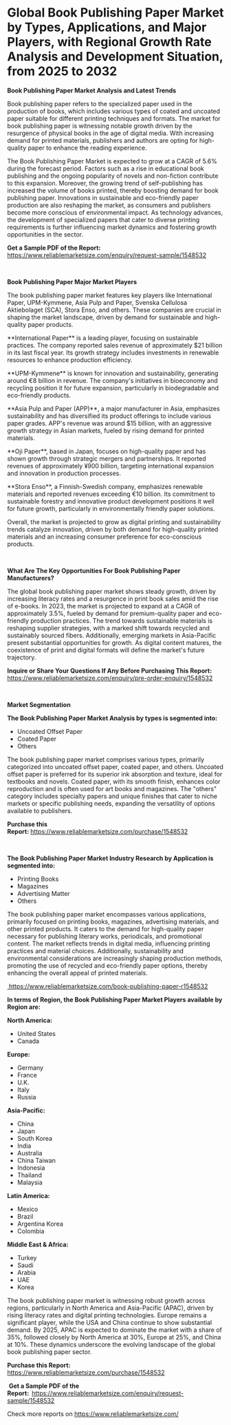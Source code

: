 <p><h1>Global Book Publishing Paper Market by Types, Applications, and Major Players, with Regional Growth Rate Analysis and Development Situation, from 2025 to 2032</h1></p><p><strong>Book Publishing Paper Market Analysis and Latest Trends</strong></p>
<p><p>Book publishing paper refers to the specialized paper used in the production of books, which includes various types of coated and uncoated paper suitable for different printing techniques and formats. The market for book publishing paper is witnessing notable growth driven by the resurgence of physical books in the age of digital media. With increasing demand for printed materials, publishers and authors are opting for high-quality paper to enhance the reading experience.</p><p>The Book Publishing Paper Market is expected to grow at a CAGR of 5.6% during the forecast period. Factors such as a rise in educational book publishing and the ongoing popularity of novels and non-fiction contribute to this expansion. Moreover, the growing trend of self-publishing has increased the volume of books printed, thereby boosting demand for book publishing paper. Innovations in sustainable and eco-friendly paper production are also reshaping the market, as consumers and publishers become more conscious of environmental impact. As technology advances, the development of specialized papers that cater to diverse printing requirements is further influencing market dynamics and fostering growth opportunities in the sector.</p></p>
<p><strong>Get a Sample PDF of the Report:&nbsp;</strong> <a href="https://www.reliablemarketsize.com/enquiry/request-sample/1548532?utm_campaign=2260&utm_medium=2&utm_source=Github&utm_content=ia&utm_term=30012025&utm_id=book-publishing-paper">https://www.reliablemarketsize.com/enquiry/request-sample/1548532</a></p>
<p>&nbsp;</p>
<p><strong>Book Publishing Paper Major Market Players</strong></p>
<p><p>The book publishing paper market features key players like International Paper, UPM-Kymmene, Asia Pulp and Paper, Svenska Cellulosa Aktiebolaget (SCA), Stora Enso, and others. These companies are crucial in shaping the market landscape, driven by demand for sustainable and high-quality paper products.</p><p>**International Paper** is a leading player, focusing on sustainable practices. The company reported sales revenue of approximately $21 billion in its last fiscal year. Its growth strategy includes investments in renewable resources to enhance production efficiency.</p><p>**UPM-Kymmene** is known for innovation and sustainability, generating around €8 billion in revenue. The company's initiatives in bioeconomy and recycling position it for future expansion, particularly in biodegradable and eco-friendly products.</p><p>**Asia Pulp and Paper (APP)**, a major manufacturer in Asia, emphasizes sustainability and has diversified its product offerings to include various paper grades. APP's revenue was around $15 billion, with an aggressive growth strategy in Asian markets, fueled by rising demand for printed materials.</p><p>**Oji Paper**, based in Japan, focuses on high-quality paper and has shown growth through strategic mergers and partnerships. It reported revenues of approximately ¥900 billion, targeting international expansion and innovation in production processes.</p><p>**Stora Enso**, a Finnish-Swedish company, emphasizes renewable materials and reported revenues exceeding €10 billion. Its commitment to sustainable forestry and innovative product development positions it well for future growth, particularly in environmentally friendly paper solutions.</p><p>Overall, the market is projected to grow as digital printing and sustainability trends catalyze innovation, driven by both demand for high-quality printed materials and an increasing consumer preference for eco-conscious products.</p></p>
<p>&nbsp;</p>
<p><strong>What Are The Key Opportunities For Book Publishing Paper Manufacturers?</strong></p>
<p><p>The global book publishing paper market shows steady growth, driven by increasing literacy rates and a resurgence in print book sales amid the rise of e-books. In 2023, the market is projected to expand at a CAGR of approximately 3.5%, fueled by demand for premium-quality paper and eco-friendly production practices. The trend towards sustainable materials is reshaping supplier strategies, with a marked shift towards recycled and sustainably sourced fibers. Additionally, emerging markets in Asia-Pacific present substantial opportunities for growth. As digital content matures, the coexistence of print and digital formats will define the market's future trajectory.</p></p>
<p><strong>Inquire or Share Your Questions If Any Before Purchasing This Report:</strong> <a href="https://www.reliablemarketsize.com/enquiry/pre-order-enquiry/1548532?utm_campaign=2260&utm_medium=2&utm_source=Github&utm_content=ia&utm_term=30012025&utm_id=book-publishing-paper">https://www.reliablemarketsize.com/enquiry/pre-order-enquiry/1548532</a></p>
<p>&nbsp;</p>
<p><strong>Market Segmentation</strong></p>
<p><strong>The Book Publishing Paper Market Analysis by types is segmented into:</strong></p>
<p><ul><li>Uncoated Offset Paper</li><li>Coated Paper</li><li>Others</li></ul></p>
<p><p>The book publishing paper market comprises various types, primarily categorized into uncoated offset paper, coated paper, and others. Uncoated offset paper is preferred for its superior ink absorption and texture, ideal for textbooks and novels. Coated paper, with its smooth finish, enhances color reproduction and is often used for art books and magazines. The "others" category includes specialty papers and unique finishes that cater to niche markets or specific publishing needs, expanding the versatility of options available to publishers.</p></p>
<p><strong>Purchase this Report:&nbsp;</strong><a href="https://www.reliablemarketsize.com/purchase/1548532?utm_campaign=2260&utm_medium=2&utm_source=Github&utm_content=ia&utm_term=30012025&utm_id=book-publishing-paper">https://www.reliablemarketsize.com/purchase/1548532</a></p>
<p>&nbsp;</p>
<p><strong>The Book Publishing Paper Market Industry Research by Application is segmented into:</strong></p>
<p><ul><li>Printing Books</li><li>Magazines</li><li>Advertising Matter</li><li>Others</li></ul></p>
<p><p>The book publishing paper market encompasses various applications, primarily focused on printing books, magazines, advertising materials, and other printed products. It caters to the demand for high-quality paper necessary for publishing literary works, periodicals, and promotional content. The market reflects trends in digital media, influencing printing practices and material choices. Additionally, sustainability and environmental considerations are increasingly shaping production methods, promoting the use of recycled and eco-friendly paper options, thereby enhancing the overall appeal of printed materials.</p></p>
<p><a href="https://www.reliablemarketsize.com/book-publishing-paper-r1548532?utm_campaign=2260&utm_medium=2&utm_source=Github&utm_content=ia&utm_term=30012025&utm_id=book-publishing-paper">&nbsp;https://www.reliablemarketsize.com/book-publishing-paper-r1548532</a></p>
<p><strong>In terms of Region, the Book Publishing Paper Market Players available by Region are:</strong></p>
<p>
    <p> <strong> North America: </strong>
        <ul>
            <li>United States</li>
            <li>Canada</li>
        </ul>
        </p> 
    <p> <strong> Europe: </strong>
        <ul>
            <li>Germany</li>
            <li>France</li>
            <li>U.K.</li>
            <li>Italy</li>
            <li>Russia</li>
        </ul>
        </p> 
    <p> <strong> Asia-Pacific: </strong>
        <ul>
            <li>China</li>
            <li>Japan</li>
            <li>South Korea</li>
            <li>India</li>
            <li>Australia</li>
            <li>China Taiwan</li>
            <li>Indonesia</li>
            <li>Thailand</li>
            <li>Malaysia</li>
        </ul>
        </p> 
    <p> <strong> Latin America: </strong>
        <ul>
            <li>Mexico</li>
            <li>Brazil</li>
            <li>Argentina Korea</li>
            <li>Colombia</li>
        </ul>
        </p> 
    <p> <strong> Middle East & Africa: </strong>
        <ul>
            <li>Turkey</li>
            <li>Saudi</li>
            <li>Arabia</li>
            <li>UAE</li>
            <li>Korea</li>
        </ul>
    </p>
    </p>
<p><p>The book publishing paper market is witnessing robust growth across regions, particularly in North America and Asia-Pacific (APAC), driven by rising literacy rates and digital printing technologies. Europe remains a significant player, while the USA and China continue to show substantial demand. By 2025, APAC is expected to dominate the market with a share of 35%, followed closely by North America at 30%, Europe at 25%, and China at 10%. These dynamics underscore the evolving landscape of the global book publishing paper sector.</p></p>
<p><strong>Purchase this Report: </strong><a href="https://www.reliablemarketsize.com/purchase/1548532?utm_campaign=2260&utm_medium=2&utm_source=Github&utm_content=ia&utm_term=30012025&utm_id=book-publishing-paper">https://www.reliablemarketsize.com/purchase/1548532</a></p>
<p>&nbsp;<strong>Get a Sample PDF of the Report:&nbsp;&nbsp;</strong><a href="https://www.reliablemarketsize.com/enquiry/request-sample/1548532?utm_campaign=2260&utm_medium=2&utm_source=Github&utm_content=ia&utm_term=30012025&utm_id=book-publishing-paper">https://www.reliablemarketsize.com/enquiry/request-sample/1548532</a></p>
<p><strong></strong></p>
<p>Check more reports on <a href="https://www.reliablemarketsize.com/?utm_campaign=2260&utm_medium=2&utm_source=Github&utm_content=ia&utm_term=30012025&utm_id=book-publishing-paper">https://www.reliablemarketsize.com/</a></p>